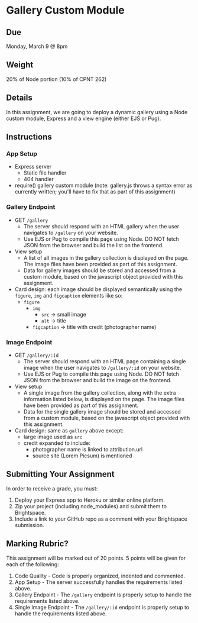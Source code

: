 # Gallery Custom Module
## Due
Monday, March 9 @ 8pm

## Weight
20% of Node portion (10% of CPNT 262)

## Details
In this assignment, we are going to deploy a dynamic gallery using a Node custom module, Express and a view engine (either EJS or Pug).

## Instructions
### App Setup
- Express server
  - Static file handler
  - 404 handler
- require() gallery custom module (note: gallery.js throws a syntax error as currently written; you'll have to fix that as part of this assignment)

### Gallery Endpoint
- GET `/gallery`
  - The server should respond with an HTML gallery when the user navigates to `/gallery` on your website.
  - Use EJS or Pug to compile this page using Node. DO NOT fetch JSON from the browser and build the list on the frontend.
- View setup
  - A list of all images in the gallery collection is displayed on the page. The image files have been provided as part of this assignment.
  - Data for gallery images should be stored and accessed from a custom module, based on the javascript object provided with this assignment.
- Card design: each image should be displayed semantically using the `figure`, `img` and `figcaption` elements like so:
  - `figure`
    - `img` 
      - `src` -> small image
      - `alt` -> title
    - `figcaption` -> title with credit (photographer name)

### Image Endpoint
- GET `/gallery/:id`
  - The server should respond with an HTML page containing a single image when the user navigates to `/gallery/:id` on your website.
  - Use EJS or Pug to compile this page using Node. DO NOT fetch JSON from the browser and build the image on the frontend.
- View setup
  - A single image from the gallery collection, along with the extra information listed below, is displayed on the page. The image files have been provided as part of this assignment.
  - Data for the single gallery image should be stored and accessed from a custom module, based on the javascript object provided with this assignment.
- Card design: same as `gallery` above except:
  - large image used as `src`
  - credit expanded to include:
    - photographer name is linked to attribution.url
    - source site (Lorem Picsum) is mentioned

## Submitting Your Assignment
In order to receive a grade, you must:
1. Deploy your Express app to Heroku or similar online platform.
2. Zip your project (including node_modules) and submit them to Brightspace.
3. Include a link to your GitHub repo as a comment with your Brightspace submission.

## Marking Rubric?
This assignment will be marked out of 20 points. 5 points will be given for each of the following:

1. Code Quality - Code is properly organized, indented and commented.
2. App Setup - The server successfully handles the requirements listed above.
3. Gallery Endpoint - The `/gallery` endpoint is properly setup to handle the requirements listed above.
4. Single Image Endpoint - The `/gallery/:id` endpoint is properly setup to handle the requirements listed above.
